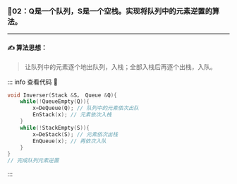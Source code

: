 ### :page_with_curl:02：Q是一个队列，S是一个空栈。实现将队列中的元素逆置的算法。
---

#### :writing_hand: 算法思想：
> 让队列中的元素逐个地出队列，入栈；全部入栈后再逐个出栈，入队。


<!-- ::: details 查看代码  -->
::: info  查看代码 :cup_with_straw:
```C
void Inverser(Stack &S， Queue &Q){
    while(!QueueEmpty(Q)){
        x=DeQueue(Q); // 队列中的元素依次出队
        EnStack(x); // 元素依次入栈
    }
    while(!StackEmpty(S)){
        x=DeStack(S); // 元素依次出栈
        EnQueue(x); // 再依次入队
    }
}
// 完成队列元素逆置
```
:::

